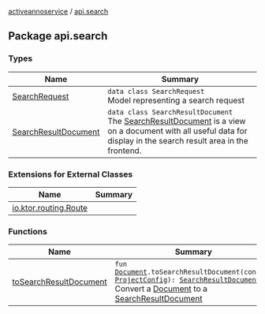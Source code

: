 [activeannoservice](../index.md) / [api.search](./index.md)

## Package api.search

### Types

| Name | Summary |
|---|---|
| [SearchRequest](-search-request/index.md) | `data class SearchRequest`<br>Model representing a search request |
| [SearchResultDocument](-search-result-document/index.md) | `data class SearchResultDocument`<br>The [SearchResultDocument](-search-result-document/index.md) is a view on a document with all useful data for display in the search result area in the frontend. |

### Extensions for External Classes

| Name | Summary |
|---|---|
| [io.ktor.routing.Route](io.ktor.routing.-route/index.md) |  |

### Functions

| Name | Summary |
|---|---|
| [toSearchResultDocument](to-search-result-document.md) | `fun `[`Document`](../document/-document/index.md)`.toSearchResultDocument(config: `[`ProjectConfig`](../config/-project-config/index.md)`): `[`SearchResultDocument`](-search-result-document/index.md)<br>Convert a [Document](../document/-document/index.md) to a [SearchResultDocument](-search-result-document/index.md) |
